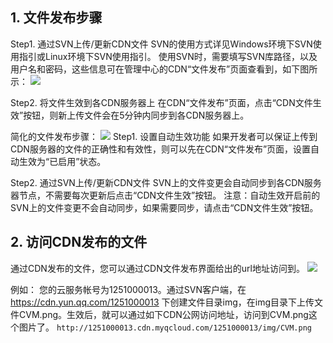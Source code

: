 ## 1. 文件发布步骤
Step1. 通过SVN上传/更新CDN文件
SVN的使用方式详见Windows环境下SVN使用指引或Linux环境下SVN使用指引。
使用SVN时，需要填写SVN库路径，以及用户名和密码，这些信息可在管理中心的CDN“文件发布”页面查看到，如下图所示：
![](https://mccdn.qcloud.com/static/img/56f91c137833a1667c82a1b9aecc6b0b/image.png)

Step2. 将文件生效到各CDN服务器上
在CDN“文件发布”页面，点击“CDN文件生效”按钮，则新上传文件会在5分钟内同步到各CDN服务器上。

简化的文件发布步骤：
![](https://mccdn.qcloud.com/static/img/625b3e88e1bac241fe7bcd619618c406/image.png)
Step1. 设置自动生效功能
如果开发者可以保证上传到CDN服务器的文件的正确性和有效性，则可以先在CDN“文件发布”页面，设置自动生效为“已启用”状态。


Step2. 通过SVN上传/更新CDN文件
SVN上的文件变更会自动同步到各CDN服务器节点，不需要每次更新后点击“CDN文件生效”按钮。
注意：自动生效开启前的SVN上的文件变更不会自动同步，如果需要同步，请点击“CDN文件生效”按钮。

## 2. 访问CDN发布的文件
通过CDN发布的文件，您可以通过CDN文件发布界面给出的url地址访问到。
![](https://mccdn.qcloud.com/static/img/7f4bda0577446fa6e2ce4eb5888df912/image.png)

例如：
您的云服务帐号为1251000013。通过SVN客户端，在 https://cdn.yun.qq.com/1251000013 下创建文件目录img，在img目录下上传文件CVM.png。生效后，就可以通过如下CDN公网访问地址，访问到CVM.png这个图片了。
`http://1251000013.cdn.myqcloud.com/1251000013/img/CVM.png`